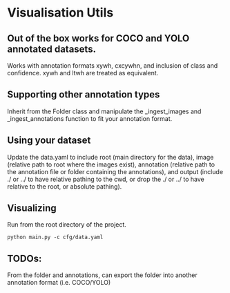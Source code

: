 # Visualisation Utils

## Out of the box works for COCO and YOLO annotated datasets. 
Works with annotation formats xywh, cxcywhn, and inclusion of class and confidence. xywh and ltwh are treated as equivalent.

## Supporting other annotation types
Inherit from the Folder class and manipulate the _ingest_images and _ingest_annotations function to fit your annotation format.

## Using your dataset
Update the data.yaml to include root (main directory for the data), image (relative path to root where the images exist), annotation (relative path to the annotation file or folder containing the annotations), and output (include ./ or ../ to have relative pathing to the cwd, or drop the ./ or ../ to have relative to the root, or absolute pathing).

## Visualizing

Run from the root directory of the project.

```
python main.py -c cfg/data.yaml
```


## TODOs:
From the folder and annotations, can export the folder into another annotation format (i.e. COCO/YOLO)
